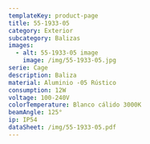 ```yaml
---
templateKey: product-page
title: 55-1933-05
category: Exterior
subcategory: Balizas
images:
  - alt: 55-1933-05 image
    image: /img/55-1933-05.jpg
serie: Cage
description: Baliza
material: Aluminio -05 Rústico
consumption: 12W
voltage: 100-240V
colorTemperature: Blanco cálido 3000K
beamAngle: 125°
ip: IP54
dataSheet: /img/55-1933-05.pdf
---
```


